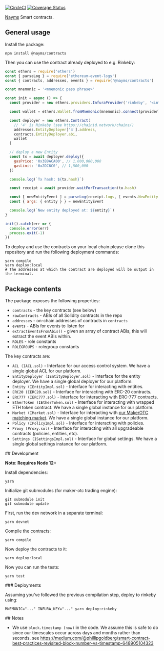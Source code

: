 [![CircleCI](https://circleci.com/gh/nayms/contracts/tree/master.svg?style=svg)](https://circleci.com/gh/nayms/contracts/tree/master) [![Coverage Status](https://coveralls.io/repos/github/nayms/contracts/badge.svg?branch=master)](https://coveralls.io/github/nayms/contracts?branch=master)

[Nayms](https://nayms.io) Smart contracts.

## General usage

Install the package:

```
npm install @nayms/contracts
```

Then you can use the contract already deployed to e.g. Rinkeby:

```js
const ethers = require('ethers')
const { parseLog } = require('ethereum-event-logs')
const { contracts, addresses, events } = require('@nayms/contracts')

const mnemonic = '<mnemonic pass phrase>'

const init = async () => {
  const provider = new ethers.providers.InfuraProvider('rinkeby', '<infura token>')

  const wallet = ethers.Wallet.fromMnemonic(mnemonic).connect(provider)

  const deployer = new ethers.Contract(
    // '4' is Rinkeby (see https://chainid.network/chains/)
    addresses.EntityDeployer['4'].address,
    contracts.EntityDeployer.abi,
    wallet
  )

  // deploy a new Entity
  const tx = await deployer.deploy({
    gasPrice: '0x3B9ACA00', // 1,000,000,000
    gasLimit: '0x2DC6C0', // 1,500,000
  })

  console.log(`Tx hash: ${tx.hash}`)

  const receipt = await provider.waitForTransaction(tx.hash)

  const [ newEntityEvent ] = parseLog(receipt.logs, [ events.NewEntity ])
  const { args: { entity } } = newEntityEvent

  console.log(`New entity deployed at: ${entity}`)
}

init().catch(err => {
  console.error(err)
  process.exit(-1)
})
```

To deploy and use the contracts on your local chain please clone this repository and run the following deployment commands:

```shell
yarn compile
yarn deploy:local
# The addresses at which the contract are deployed will be output in the terminal.
```

## Package contents

The package exposes the following properties:

* `contracts` - the key contracts (see below)
* `rawContracts` - ABIs of all Solidity contracts in the repo
* `addresses` - on-chain addresses of contracts in `contracts`
* `events` - ABIs for events to listen for
* `extractEventsFromAbis()` - given an array of contract ABIs, this will extract the event ABIs within.
* `ROLES` - role constants
* `ROLEGROUPS` - rolegroup constants

The key contracts are:

* `ACL (IACL.sol)` - Interface for our access control system. We have a single global ACL for our platform.
* `EntityDeployer (IEntityDeployer.sol)` - Interface for the entity deployer. We have a single global deployer for our platform.
* `Entity (IEntityImpl.sol)` - Interface for interacting with entities.
* `ERC20 (IERC20.sol)` - Interface for interacting with ERC-20 contracts.
* `ERC777 (IERC777.sol)` - Interface for interacting with ERC-777 contracts.
* `EtherToken (IEtherToken.sol)` - Interface for interacting with wrapped ETH token contract. We have a single global instance for our platform.
* `Market (IMarket.sol)` - Interface for interacting with [our MakerOTC matching market](https://github.com/nayms/maker-otc). We have a single global instance for our platform.
* `Policy (IPolicyImpl.sol)` - Interface for interacting with policies.
* `Proxy (Proxy.sol)` - Interface for interacting with all upgradeable contracts (policies, entities, etc).
* `Settings (ISettingsImpl.sol)` - Interface for global settings. We have a single global settings instance for our platform.

## Development

**Note: Requires Node 12+**

Install dependencies:

```
yarn
```

Initialize git submodules (for maker-otc trading engine):

```
git submodule init
git submodule update
```

First, run the dev network in a separate terminal:

```
yarn devnet
```

Compile the contracts:

```
yarn compile
```

Now deploy the contracts to it:

```
yarn deploy:local
```

Now you can run the tests:

```
yarn test
```

### Deployments

Assuming you've followed the previous compilation step, deploy to rinkeby using:

```
MNEMONIC="..." INFURA_KEY="..." yarn deploy:rinkeby
```

## Notes

* We use `block.timestamp (now)` in the code. We assume this is safe to do since our timescales occur across days and months rather than seconds, see https://medium.com/@phillipgoldberg/smart-contract-best-practices-revisited-block-number-vs-timestamp-648905104323
